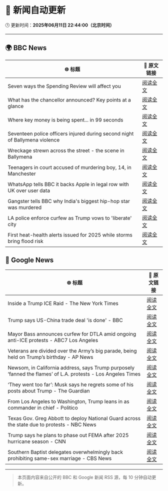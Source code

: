 # 🧠 新闻自动更新

🕒 更新时间：**2025年06月11日 22:44:00（北京时间）**

---

## 🌍 BBC News

| 🌐 标题 | 🔗 原文链接 |
|--------|-------------|
| Seven ways the Spending Review will affect you | [阅读全文](https://www.bbc.com/news/articles/czdyzrm99g2o) |
| What has the chancellor announced? Key points at a glance | [阅读全文](https://www.bbc.com/news/articles/clyr170qm19o) |
| Where key money is being spent... in 99 seconds | [阅读全文](https://www.bbc.com/news/videos/cvgvxl13nz2o) |
| Seventeen police officers injured during  second night of Ballymena violence | [阅读全文](https://www.bbc.com/news/articles/c0k3le25r8ro) |
| Wreckage strewn across the street - the scene in Ballymena | [阅读全文](https://www.bbc.com/news/videos/ckg7xg3g8r2o) |
| Teenagers in court accused of murdering boy, 14, in Manchester | [阅读全文](https://www.bbc.com/news/articles/c1kvxvj4d2wo) |
| WhatsApp tells BBC it backs Apple in legal row with UK over user data | [阅读全文](https://www.bbc.com/news/articles/cgmjrn42wdwo) |
| Gangster tells BBC why India's biggest hip-hop star was murdered | [阅读全文](https://www.bbc.com/news/articles/c87j5v4xjxqo) |
| LA police enforce curfew as Trump vows to 'liberate' city | [阅读全文](https://www.bbc.com/news/articles/cn7z45pyrvvo) |
| First heat-health alerts issued for 2025 while storms bring flood risk | [阅读全文](https://www.bbc.com/weather/articles/c4grkg27269o) |

## 📰 Google News

| 🌐 标题 | 🔗 原文链接 |
|--------|-------------|
| Inside a Trump ICE Raid - The New York Times | [阅读全文](https://news.google.com/rss/articles/CBMiigFBVV95cUxOVW50LXB3ZFBIWEFZeDZfd3o2UnVmRm5jM3dqUG9uS3pmejR4MW1LMnZkUXJ6S2hpUEZQUm5YOXI3bVZvZ2cza05FcmZuWnhTNWNudTZuWTZqT1FCQm1xMHNpelV4UjVMS3hnTW9DTjc5cndFTWlIRW9RRlh4YzVmRlJINE1EZVJvTEE?oc=5) |
| Trump says US-China trade deal 'is done' - BBC | [阅读全文](https://news.google.com/rss/articles/CBMiWkFVX3lxTE9CV05EWjZwM1ktdnc5S0ZzLWg0R1lBakg3U2NLRnVnbnlHWlJjclVOMG5ad2pTV0dlbjhaR0V2TEpzOHZHWDRzVGZ4b194eFhGUlBiY2ZMdGc0d9IBX0FVX3lxTE5yTlB5S21GaFA4M1ZKeTVZaEVyQ0lER0VTdzFnMDR4d2RXWVNrRzhHSnpyOWoxNDRtSnU3QnhObE1LbkdlMGp3cllPSVFTdmFIanUtZkp3MzF2dThOQ1lr?oc=5) |
| Mayor Bass announces curfew for DTLA amid ongoing anti-ICE protests - ABC7 Los Angeles | [阅读全文](https://news.google.com/rss/articles/CBMixAFBVV95cUxORjhnSFJVWThLbzdHOHVSVndVZVdZSWZQbUVuTkQxVVpZNmVwaE9qUHJjd0tvdXhEVWV2ZEhJTFdnR2UtMElpNzN2OTZqc3NLd2RjSzQ2X2N5TGZseTBNUmF6dnZlaGNUMlpMeU5Ta3Q5MlY1M3RuUFZ0YW5vWXl1UXotdm9mX0o1WlVBbDE3QjFtOVlEaTl4elp4S3lOQkV2WUc3d2RNNE5WSkRBZFJXQmMxcGd5Z0hTOFhwY204OHNKNXM4?oc=5) |
| Veterans are divided over the Army’s big parade, being held on Trump’s birthday - AP News | [阅读全文](https://news.google.com/rss/articles/CBMipwFBVV95cUxPUUt1ZjNabDNvQzVGaXBrSklSX0ptT2h4eEtNbFNVX3hBd1RaSGNSUUVHY3FyTFVrQ2daVE9Xa1ZYRlQxMUdGa1l0dFV3NXphV2pSSEFxemRzMWtNUkR5dXlPZVd2d25kM0hsakRxTFYyNUNxbjFQaGdxSmxHdkxid0ZyYVBfSVNwWDJHYkYyLU5RaXdzazZtQnFudGNqMnRBZ0FrS3Vnbw?oc=5) |
| Newsom, in California address, says Trump purposely ‘fanned the flames’ of L.A. protests - Los Angeles Times | [阅读全文](https://news.google.com/rss/articles/CBMilgFBVV95cUxNRTB6N3hCNmRKdUd0VFJXZnJYcUhnVmZlMkJZckw2NlM0OG12azlwYlhyZVp1VVFyc2Y1TXRDMzVwREtjdXBLTmRVc3ZPdXdMNUZCNXFSWlotQmxFNS1xQWYyZ0NwaU02ejM4My1fNzdEMFFNNjVEUFpVMFQ0ZDZsNUhMSURPYmxDYVd6QlFXNzVhQ05nTFE?oc=5) |
| ‘They went too far’: Musk says he regrets some of his posts about Trump - The Guardian | [阅读全文](https://news.google.com/rss/articles/CBMihgFBVV95cUxNTUFKSkRUelhyNE1PcW84X256ZmJrY3RXanBTeEsyREpIZ3Y2NUZYMkRSbVdEeVI3bjJDRjl3UmZ0eXNDdnA4NE4zNDhybWRqNWltbEVsaW1jYWZaQklUckstT2g1OW9MMUtSYVR6czFyNFUzczJtd2s4Y2RxMWtLbEFycmgtZw?oc=5) |
| From Los Angeles to Washington, Trump leans in as commander in chief - Politico | [阅读全文](https://news.google.com/rss/articles/CBMihwFBVV95cUxNU1IwaUM3RmJWVTVfUllCdXM4X3VEdVVpbi1MWU9CaEhBZy1ZcWJYZzVrQ013QkhDcnVjZHZkNTZJWm5ZNENIRE5Wa0RnZTU5VEh0U2FBR1hTOV92aFpCaE1IMGFiRDhQX0NxZ0l6dE5kQWZ2VHU4QWNxSl9EdkFhTmMyUHowZk0?oc=5) |
| Texas Gov. Greg Abbott to deploy National Guard across the state due to protests - NBC News | [阅读全文](https://news.google.com/rss/articles/CBMinwFBVV95cUxNc05rVGVCN2dtS2tqS3hZMkdnaGhRWjNzWmREY19nLWdrNkQ2TC1CLW14TFJnNkI4TnRQMEJWTFhrQzNodnk0ZXhsOUJ0X25nRFNCZkJLV1lUN1p2aFVvSXRzWnNvbENsci1RVEtOeEQ2NkM1bmowV19hLUw1ZmszUl85Z3lNOXFqYWtUQm5hYUhZVGx0TlctX3ViUGdaMTA?oc=5) |
| Trump says he plans to phase out FEMA after 2025 hurricane season - CNN | [阅读全文](https://news.google.com/rss/articles/CBMigwFBVV95cUxQR3hLeFkzYWhCNnl3ZU9Cd2wwWDBUdEJkYXRiSUpFSDkxTDlOejVLU2h4Ym1xWTNyQVhuQ2k2Ti1rdjZaVlNDZGpXa09PbkxPbTh1MzNMWFl3Z2NITUphOUJ5N19GR3VsSVZWZUhpVWZXMlJ3akxDRVl0bHFmQks5Z3VDRdIBiAFBVV95cUxORTFlUmVoVllwTkpHTEp4ejFUQURweHZmaXhSb2lrQ0FVR0NvQzA3OXh1UXViYy1NVk9ld3R6TktScV9QT1QteUppQkkwUnNXaHJNbC1tNF8xd2MxNVR5eXp6NHktOXhwN3NnOHdtekRmcmpkT1EtSkpHV185QjdpdW5IYmFoSzFJ?oc=5) |
| Southern Baptist delegates overwhelmingly back prohibiting same-sex marriage - CBS News | [阅读全文](https://news.google.com/rss/articles/CBMinwFBVV95cUxPQVdXYU9SbXRqRHNGZEgzU3RnRFdQRjBnbV9Jc3NsQjFrZU9Nd2xxLUdxM2V3ZHB6THhvSGpqcF9PcU9BRmhTNGpaV0hNdzZHbFNyRHJZTFNsX0VxRmtja1Z2c3FmTHdzU2VTMm12UV9Xdkt2R2xFZ0h1dE15U1hiZ2JaZUU2VUpfZkJlbHp6WVFKQ052U0Fxb2Ewb05lNDjSAaQBQVVfeXFMTlhDVHI0NVpyQzhPNnprV0tmdFkteFFzZE1pTkFHUHdjdC1JNUxMQ2c1LUEwMHRoa2lfMUdXRmVvYlRNT0xjX0dQby1Ma2JRRFNuMFpiMzV1dC0xTzBUTFNhSnhSMlZvV29tajdJWmE1b00yY19iUDZBdHpDVkdHWndhWTQ4S3BtQ3RNLUNnSk53cjNXdFJoYl95WnltaEpwV3hpQmc?oc=5) |

---
> 本页面内容来自公开的 BBC 和 Google 新闻 RSS 源，每 10 分钟自动更新。